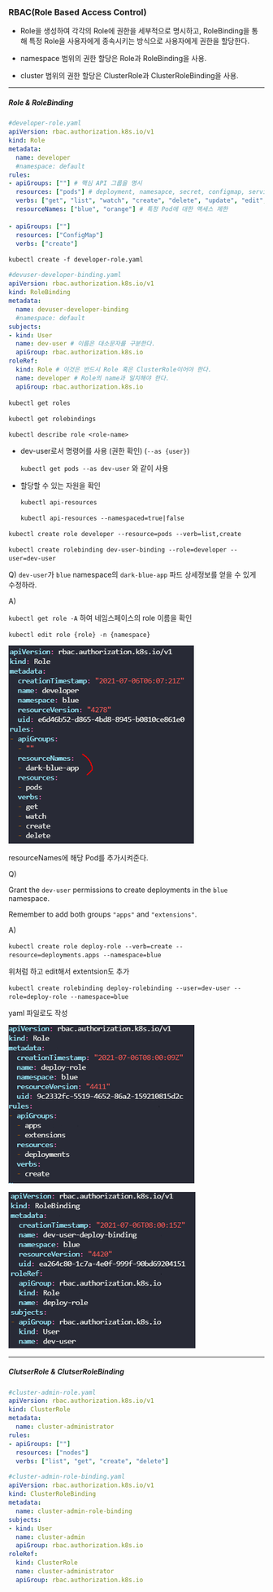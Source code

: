 ### RBAC(Role Based Access Control)

* Role을 생성하여 각각의 Role에 권한을 세부적으로 명시하고, RoleBinding을 통해 특정 Role을 사용자에게 종속시키는 방식으로 사용자에게 권한을 할당한다. 

* namespace 범위의 권한 할당은 Role과 RoleBinding을 사용.
* cluster 범위의 권한 할당은 ClusterRole과 ClusterRoleBinding을 사용.

---

##### Role & RoleBinding

```yaml
#developer-role.yaml
apiVersion: rbac.authorization.k8s.io/v1
kind: Role
metadata:
  name: developer
  #namespace: default
rules:
- apiGroups: [""] # 핵심 API 그룹을 명시
  resources: ["pods"] # deployment, namesapce, secret, configmap, service
  verbs: ["get", "list", "watch", "create", "delete", "update", "edit", "exec"]
  resourceNames: ["blue", "orange"] # 특정 Pod에 대한 액세스 제한

- apiGroups: [""]
  resources: ["ConfigMap"]
  verbs: ["create"]
```

`kubectl create -f developer-role.yaml`

```yaml
#devuser-developer-binding.yaml
apiVersion: rbac.authorization.k8s.io/v1
kind: RoleBinding
metadata:
  name: devuser-developer-binding
  #namespace: default
subjects:
- kind: User
  name: dev-user # 이름은 대소문자를 구분한다.
  apiGroup: rbac.authorization.k8s.io
roleRef:
  kind: Role # 이것은 반드시 Role 혹은 ClusterRole이어야 한다.
  name: developer # Role의 name과 일치해야 한다.
  apiGroup: rbac.authorization.k8s.io
```

`kubectl get roles`

`kubectl get rolebindings`

`kubectl describe role <role-name>`

* dev-user로서 명령어를 사용 (권한 확인) (`--as {user}`)

  `kubectl get pods --as dev-user` 와 같이 사용

* 할당할 수 있는 자원을 확인

  `kubectl api-resources`

  `kubectl api-resources --namespaced=true|false`

`kubectl create role developer --resource=pods --verb=list,create`

`kubectl create rolebinding dev-user-binding --role=developer --user=dev-user`

Q) `dev-user`가 `blue`  namespace의 `dark-blue-app` 파드 상세정보를 얻을 수 있게 수정하라.

A) 

`kubectl get role -A` 하여 네임스페이스의 role 이름을 확인

`kubectl edit role {role} -n {namespace}`

![](img/5.PNG)

resourceNames에 해당 Pod를 추가시켜준다.



Q) 

Grant the `dev-user` permissions to create deployments in the `blue` namespace.

Remember to add both groups `"apps"` and `"extensions"`.

A) 

`kubectl create role deploy-role --verb=create --resource=deployments.apps --namespace=blue`

위처럼 하고 edit해서 extentsion도 추가

`kubectl create rolebinding deploy-rolebinding --user=dev-user --role=deploy-role --namespace=blue`

yaml 파일로도 작성

![](img/7.PNG)

![](img/8.PNG)



---

##### ClutserRole & ClutserRoleBinding

```yaml
#cluster-admin-role.yaml
apiVersion: rbac.authorization.k8s.io/v1
kind: ClusterRole
metadata:
  name: cluster-administrator
rules:
- apiGroups: [""]
  resources: ["nodes"]
  verbs: ["list", "get", "create", "delete"]
```

```yaml
#cluster-admin-role-binding.yaml
apiVersion: rbac.authorization.k8s.io/v1
kind: ClusterRoleBinding
metadata:
  name: cluster-admin-role-binding
subjects:
- kind: User
  name: cluster-admin
  apiGroup: rbac.authorization.k8s.io
roleRef:
  kind: ClusterRole
  name: cluster-administrator
  apiGroup: rbac.authorization.k8s.io
```

